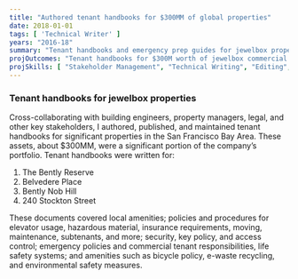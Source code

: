 ```yaml
---
title: "Authored tenant handbooks for $300MM of global properties"
date: 2018-01-01
tags: [ 'Technical Writer' ]
years: "2016-18"
summary: "Tenant handbooks and emergency prep guides for jewelbox properties"
projOutcomes: "Tenant handbooks for $300M worth of jewelbox commercial and residential properties int he Bay Area."
projSkills: [ "Stakeholder Management", "Technical Writing", "Editing", "Facilitation", "Research", "Collaboration" ]
---
```


### Tenant handbooks for jewelbox properties

Cross-collaborating with building engineers, property managers, legal, and other key stakeholders, I authored, published, and maintained tenant handbooks for significant properties in the San Francisco Bay Area. These assets, about $300MM, were a significant portion of the company&rsquo;s portfolio. Tenant handbooks were written for:

1. The Bently Reserve
1. Belvedere Place
1. Bently Nob Hill
1. 240 Stockton Street

These documents covered local amenities; policies and procedures for elevator usage, hazardous material, insurance requirements, moving, maintenance, subtenants, and more; security, key policy, and access control; emergency policies and commercial tenant responsibilities, life safety systems; and amenities such as bicycle policy, e-waste recycling, and environmental safety measures. 